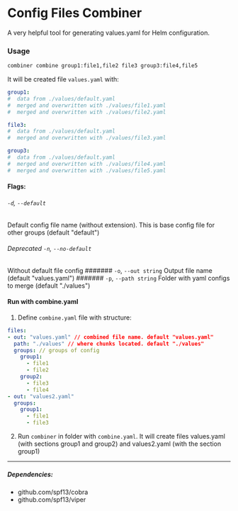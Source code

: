 # Config Files Combiner
A very helpful tool for generating values.yaml for Helm configuration.

### Usage
```bash
combiner combine group1:file1,file2 file3 group3:file4,file5
```

It will be created file `values.yaml` with:
```yaml
group1:
#  data from ./values/default.yaml
#  merged and overwritten with ./values/file1.yaml
#  merged and overwritten with ./values/file2.yaml

file3:
#  data from ./values/default.yaml
#  merged and overwritten with ./values/file3.yaml

group3:
#  data from ./values/default.yaml
#  merged and overwritten with ./values/file4.yaml
#  merged and overwritten with ./values/file5.yaml
```

#### Flags:
###### `-d`, `--default`
Default config file name (without extension). This is base config file for other groups (default "default")
###### Deprecated `-n`, `--no-default`
Without default file config
####### `-o`, `--out string`
Output file name (default "values.yaml")
####### `-p`, `--path string`
Folder with yaml configs to merge (default "./values")

#### Run with combine.yaml
1. Define `combine.yaml` file with structure:
```yaml
files:
- out: "values.yaml" // combined file name. default "values.yaml"
  path: "./values" // where chunks located. default "./values"
  groups: // groups of config
    group1:
      - file1
      - file2
    group2:
      - file3
      - file4
- out: "values2.yaml"
  groups:
    group1:
      - file1
      - file3
```
2. Run `combiner` in folder with `combine.yaml`.
It will create files values.yaml (with sections group1 and group2) and values2.yaml (with the section group1)
---

##### Dependencies:
- github.com/spf13/cobra
- github.com/spf13/viper
